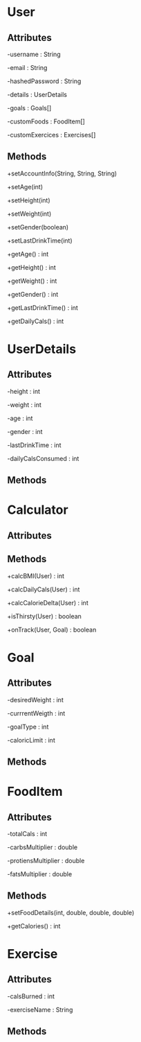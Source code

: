 User
====

Attributes
----------
-username : String

-email : String

-hashedPassword : String

-details : UserDetails

-goals : Goals[]

-customFoods : FoodItem[]

-customExercices : Exercises[]


Methods
-------
+setAccountInfo(String, String, String)

+setAge(int)

+setHeight(int)

+setWeight(int)

+setGender(boolean)

+setLastDrinkTime(int)

+getAge() : int

+getHeight() : int

+getWeight() : int

+getGender() : int

+getLastDrinkTime() : int

+getDailyCals() : int


UserDetails
===========

Attributes
----------
-height : int

-weight : int 

-age : int

-gender : int

-lastDrinkTime : int

-dailyCalsConsumed : int


Methods
-------


Calculator
==========

Attributes
----------

Methods
-------
+calcBMI(User) : int

+calcDailyCals(User) : int

+calcCalorieDelta(User) : int

+isThirsty(User) : boolean

+onTrack(User, Goal) : boolean


Goal
====

Attributes
----------
-desiredWeight : int

-currrentWeigth : int

-goalType : int

-caloricLimit : int


Methods
-------


FoodItem
========

Attributes
----------
-totalCals : int

-carbsMultiplier : double

-protiensMultiplier : double

-fatsMultiplier : double


Methods
-------
+setFoodDetails(int, double, double, double)

+getCalories() : int


Exercise
========

Attributes
----------
-calsBurned : int

-exerciseName : String

Methods
-------



